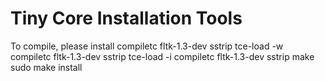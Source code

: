 # Tiny Core Installation Tools
To compile, please install compiletc fltk-1.3-dev sstrip
	tce-load -w compiletc fltk-1.3-dev sstrip
	tce-load -i compiletc fltk-1.3-dev sstrip
	make
	sudo make install
